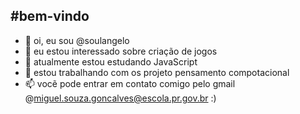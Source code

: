 #bem-vindo
-

- 👋 oi, eu sou @soulangelo
- 👀 eu estou interessado sobre criação de jogos
- 🌱 atualmente estou estudando JavaScript
- 💞️ estou trabalhando com os projeto pensamento compotacional
- 📫 vocẽ pode entrar em contato comigo pelo gmail @miguel.souza.goncalves@escola.pr.gov.br :)

<!---
soulangelo/soulangelo is a ✨ special ✨ repository because its `README.md` (this file) appears on your GitHub profile.
You can click the Preview link to take a look at your changes.
--->

